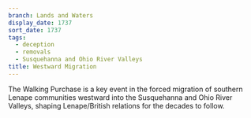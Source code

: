 ```yaml
---
branch: Lands and Waters
display_date: 1737
sort_date: 1737
tags:
  - deception
  - removals
  - Susquehanna and Ohio River Valleys
title: Westward Migration
---
```


The Walking Purchase is a key event in the forced migration of southern Lenape communities westward into the Susquehanna and Ohio River Valleys, shaping Lenape/British relations for the decades to follow.
